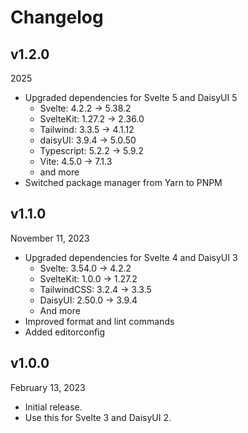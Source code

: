 # Changelog

## v1.2.0

2025

- Upgraded dependencies for Svelte 5 and DaisyUI 5
    - Svelte: 4.2.2 -> 5.38.2
    - SvelteKit: 1.27.2 -> 2.36.0
    - Tailwind: 3.3.5 -> 4.1.12
    - daisyUI: 3.9.4 -> 5.0.50
    - Typescript: 5.2.2 -> 5.9.2
    - Vite: 4.5.0 -> 7.1.3
    - and more
- Switched package manager from Yarn to PNPM

## v1.1.0

November 11, 2023

- Upgraded dependencies for Svelte 4 and DaisyUI 3
    - Svelte: 3.54.0 -> 4.2.2
    - SvelteKit: 1.0.0 -> 1.27.2
    - TailwindCSS: 3.2.4 -> 3.3.5
    - DaisyUI: 2.50.0 -> 3.9.4
    - And more
- Improved format and lint commands
- Added editorconfig

## v1.0.0

February 13, 2023

- Initial release.
- Use this for Svelte 3 and DaisyUI 2.
